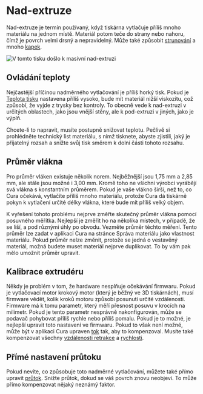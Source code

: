 Nad-extruze
====
Nad-extruze je termín používaný, když tiskárna vytlačuje příliš mnoho materiálu na jednom místě. Materiál potom teče do strany nebo nahoru, čímž je povrch velmi drsný a nepravidelný. Může také způsobit [strunování](stringing.md) a mnoho [kapek](blobs.md).

![V tomto tisku došlo k masivní nad-extruzi](../../../articles/images/overextrusion.jpg)

Ovládání teploty
----
Nejčastější příčinou nadměrného vytlačování je příliš horký tisk. Pokud je [Teplota tisku](../material/material_print_temperature.md) nastavena příliš vysoko, bude mít materiál nižší viskozitu, což způsobí, že vyjde z trysky bez kontroly. To obecně vede k nad-extruzi v určitých oblastech, jako jsou vnější stěny, ale k pod-extruzi v jiných, jako je výplň.

Chcete-li to napravit, musíte postupně snižovat teplotu. Pečlivě si prohlédněte technický list materiálu, s nímž tisknete, abyste zjistili, jaký je přijatelný rozsah a snižte svůj tisk směrem k dolní části tohoto rozsahu.

Průměr vlákna
----
Pro průměr vláken existuje několik norem. Nejběžnější jsou 1,75 mm a 2,85 mm, ale stále jsou možné i 3,00 mm. Kromě toho ne všichni výrobci vyrábějí svá vlákna s konstantním průměrem. Pokud je vaše vlákno širší, než to, co Cura očekává, vytlačíte příliš mnoho materiálu, protože Cura dá tiskárně pokyn k vytlačení určité délky vlákna, které bude mít příliš velký objem.

K vyřešení tohoto problému nejprve změřte skutečný průměr vlákna pomocí posuvného měřítka. Nejlepší je změřit ho na několika místech, v případě, že se liší, a pod různými úhly po obvodu. Vezměte průměr těchto měření. Tento průměr lze zadat v aplikaci Cura na stránce Správa materiálu jako vlastnost materiálu. Pokud průměr nelze změnit, protože se jedná o vestavěný materiál, možná budete muset materiál nejprve duplikovat. To by vám pak mělo umožnit průměr upravit.

Kalibrace extrudéru
----
Někdy je problém v tom, že hardware nesplňuje očekávání firmwaru. Pokud je vytlačovací motor krokový motor (který je běžný ve 3D tiskárnách), musí firmware vědět, kolik kroků motoru způsobí posunutí určité vzdálenosti. Firmware má k tomu parametr, který měří přesnost posuvu v krocích na milimetr. Pokud je tento parametr nesprávně nakonfigurován, může se podavač pohybovat příliš rychle nebo příliš pomalu. Pokud je to možné, je nejlepší upravit toto nastavení ve firmwaru. Pokud to však není možné, může být v aplikaci Cura upraven [tok](../material/material_flow.md) tak, aby to kompenzoval. Musíte také kompenzovat všechny [vzdálenosti retrakce](../travel/retraction_amount.md) a [rychlosti](../travel/retraction_speed.md).  

<!--if cura_version<5.0:
Překrývající se stěny
----
Cura normálně jen kreslí obrysy tisku s určitou šířkou linie. Pokud se stěny přiblíží k určitým místům ve stopě, způsobí to překrývání linií. Tyto linie zesílí a vytvoří skvrny, protože může existovat až dvakrát tolik materiálu, kolik je třeba. Když dojde k velkému překrytí, druhá linie se nemůže protlačit a tlak uvnitř tryskové komory se zvyšuje, dokud není vytlačen a nevytvoří kuličku.

Tomu lze zabránit aktivací [kompenzace překrývajících se stěn](../shell/travel_compensate_overlapping_walls_enabled.md). Vytlačování druhé linie bude sníženo tak, že vytlačuje tolik materiálu, kolik je nutné k vyplnění zbývajícího prostoru stěny, což zabraňuje nadměrnému vytlačování.

Pokud se stěny překrývají kvůli [vnoření vnější stěny](../shell/wall_0_inset.md), můžete zkusit toto vnoření omezit, abyste se vyhnuli přílišnému vytlačování. Můžete také zkusit vytisknout [vnější stěnu před vnitřní](../shell/outer_inset_first.md). Přebytečný materiál bude poté zatlačen do interiéru modelu, kde je neviditelný.-->

Přímé nastavení průtoku
----
Pokud nevíte, co způsobuje toto nadměrné vytlačování, můžete také přímo upravit [průtok](../material/material_flow.md). Snižte průtok, dokud se váš povrch znovu neobjeví. To může přímo kompenzovat nějaký neznámý faktor.